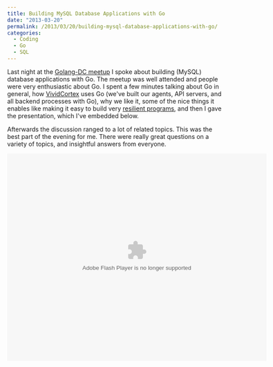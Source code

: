 ```yaml
---
title: Building MySQL Database Applications with Go
date: "2013-03-20"
permalink: /2013/03/20/building-mysql-database-applications-with-go/
categories:
  - Coding
  - Go
  - SQL
---
```

Last night at the [Golang-DC meetup][1] I spoke about building (MySQL) database applications with Go. The meetup was well attended and people were very enthusiastic about Go. I spent a few minutes talking about Go in general, how [VividCortex][2] uses Go (we've built our agents, API servers, and all backend processes with Go), why we like it, some of the nice things it enables like making it easy to build very [resilient programs][3], and then I gave the presentation, which I've embedded below.

Afterwards the discussion ranged to a lot of related topics. This was the best part of the evening for me. There were really great questions on a variety of topics, and insightful answers from everyone.

<embed src="https://www.box.com/embed/bl9l01ul752ek76.swf" width="600" height="480" wmode="opaque" type="application/x-shockwave-flash" allowFullScreen="true" allowScriptAccess="always">

 [1]: http://www.meetup.com/Golang-DC/events/106865142/
 [2]: https://vividcortex.com/
 [3]: http://www.xaprb.com/blog/2013/03/14/crash-injection-for-writing-resilient-software/ "Crash injection for writing resilient software"
